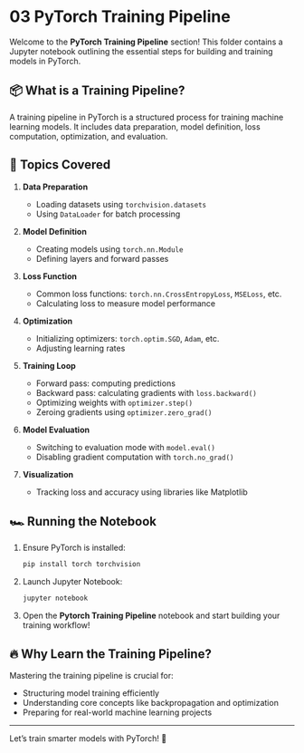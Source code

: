 # 03 PyTorch Training Pipeline

Welcome to the **PyTorch Training Pipeline** section! This folder contains a Jupyter notebook outlining the essential steps for building and training models in PyTorch.

## 📦 What is a Training Pipeline?
A training pipeline in PyTorch is a structured process for training machine learning models. It includes data preparation, model definition, loss computation, optimization, and evaluation.

## 🚀 Topics Covered

1. **Data Preparation**
   - Loading datasets using `torchvision.datasets`
   - Using `DataLoader` for batch processing

2. **Model Definition**
   - Creating models using `torch.nn.Module`
   - Defining layers and forward passes

3. **Loss Function**
   - Common loss functions: `torch.nn.CrossEntropyLoss`, `MSELoss`, etc.
   - Calculating loss to measure model performance

4. **Optimization**
   - Initializing optimizers: `torch.optim.SGD`, `Adam`, etc.
   - Adjusting learning rates

5. **Training Loop**
   - Forward pass: computing predictions
   - Backward pass: calculating gradients with `loss.backward()`
   - Optimizing weights with `optimizer.step()`
   - Zeroing gradients using `optimizer.zero_grad()`

6. **Model Evaluation**
   - Switching to evaluation mode with `model.eval()`
   - Disabling gradient computation with `torch.no_grad()`

7. **Visualization**
   - Tracking loss and accuracy using libraries like Matplotlib

## 🏎️ Running the Notebook

1. Ensure PyTorch is installed:
   ```bash
   pip install torch torchvision
   ```

2. Launch Jupyter Notebook:
   ```bash
   jupyter notebook
   ```

3. Open the **Pytorch Training Pipeline** notebook and start building your training workflow!

## 🔥 Why Learn the Training Pipeline?
Mastering the training pipeline is crucial for:
- Structuring model training efficiently
- Understanding core concepts like backpropagation and optimization
- Preparing for real-world machine learning projects

---

Let’s train smarter models with PyTorch! 🚀